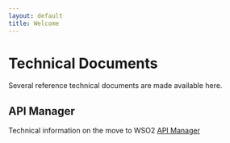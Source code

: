 ```yaml
---
layout: default
title: Welcome
---
```


# Technical Documents

Several reference technical documents are made available here.

## API Manager

Technical information on the move to WSO2 [API Manager](/apimanager/overview)
